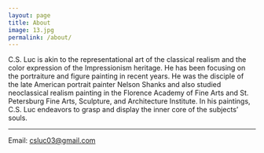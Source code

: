 ```yaml
---
layout: page
title: About
image: 13.jpg
permalink: /about/
---
```


C.S. Luc is akin to the representational art of the classical
realism and the color expression of the Impressionism
heritage. He has been focusing on the portraiture and figure
painting in recent years. He was the disciple of the late
American portrait painter Nelson Shanks and also studied
neoclassical realism painting in the Florence Academy of Fine
Arts and St. Petersburg Fine Arts, Sculpture, and
Architecture Institute. In his paintings, C.S. Luc endeavors to
grasp and display the inner core of the subjects’ souls.

****

Email: csluc03@gmail.com

